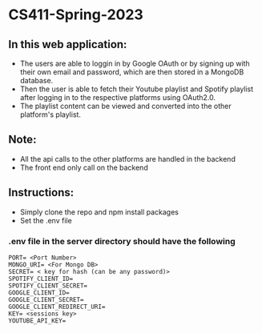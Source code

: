 # CS411-Spring-2023
## In this web application:
* The users are able to loggin in by Google OAuth or by signing up with their own email and password, which are then stored in a MongoDB database. 
* Then the user is able to fetch their Youtube playlist and Spotify playlist after logging in to the respective platforms using OAuth2.0. 
* The playlist content can be viewed and converted into the other platform's playlist.

## Note:
* All the api calls to the other platforms are handled in the backend
* The front end only call on the backend

## Instructions:
* Simply clone the repo and npm install packages
* Set the .env file

### .env file in the server directory should have the following
```
PORT= <Port Number>
MONGO_URI= <For Mongo DB>
SECRET= < key for hash (can be any password)>
SPOTIFY_CLIENT_ID=
SPOTIFY_CLIENT_SECRET=
GOOGLE_CLIENT_ID=
GOOGLE_CLIENT_SECRET=
GOOGLE_CLIENT_REDIRECT_URI=
KEY= <sessions key>
YOUTUBE_API_KEY=
```
